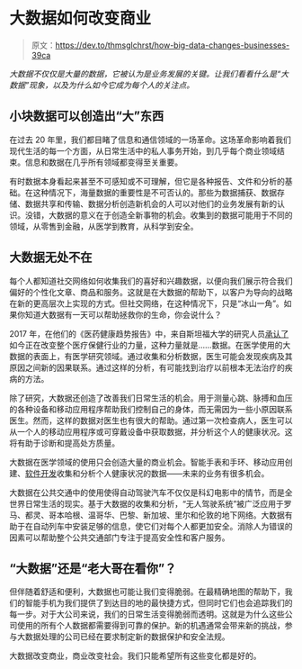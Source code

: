 # 大数据如何改变商业

> 原文：<https://dev.to/thmsglchrst/how-big-data-changes-businesses-39ca>

*大数据不仅仅是大量的数据，它被认为是业务发展的关键。让我们看看什么是“大数据”现象，以及为什么如今它成为每个人的关注点。*

## 小块数据可以创造出“大”东西

在过去 20 年里，我们都目睹了信息和通信领域的一场革命。这场革命影响着我们现代生活的每一个方面，从日常生活中的私人事务开始，到几乎每个商业领域结束。信息和数据在几乎所有领域都变得至关重要。

有时数据本身看起来甚至不可感知或不可理解，但它是各种报告、文件和分析的基础。在这种情况下，海量数据的重要性是不可否认的。那些为数据捕获、数据存储、数据共享和传输、数据分析创造新机会的人可以对他们的业务发展有新的认识。没错，大数据的意义在于创造全新事物的机会。收集到的数据可能用于不同的领域，从零售到金融，从医学到教育，从科学到安全。

## 大数据无处不在

每个人都知道社交网络如何收集我们的喜好和兴趣数据，以便向我们展示符合我们偏好的个性化文章、商品和服务。这就是在大数据的帮助下，以客户为导向的战略在新的更高层次上实现的方式。但社交网络，在这种情况下，只是“冰山一角”。如果你知道大数据有一天可以帮助拯救你的生命，你会说什么？

2017 年，在他们的《医药健康趋势报告》中，来自斯坦福大学的研究人员[承认了](https://med.stanford.edu/content/dam/sm/school/documents/Health-Trends-Report/Stanford-Medicine-Health-Trends-Report-2018.pdf)如今正在改变整个医疗保健行业的力量，这种力量就是……数据。在医学使用的大数据的表面上，有医学研究领域。通过收集和分析数据，医生可能会发现疾病及其原因之间新的因果联系。通过这样的分析，有可能找到治疗以前根本无法治疗的疾病的方法。

除了研究，大数据还创造了改善我们日常生活的机会。用于测量心跳、脉搏和血压的各种设备和移动应用程序帮助我们控制自己的身体，而无需因为一些小原因联系医生。然而，这样的数据对医生也有很大的帮助。通过第一次检查病人，医生可以从一个人的移动应用程序或可穿戴设备中获取数据，并分析这个人的健康状况。这将有助于诊断和提高处方质量。

大数据在医学领域的使用只会创造大量的商业机会。智能手表和手环、移动应用创建、[软件开发](https://smartexlab.com/healthcare/)收集和分析个人健康状况的数据——未来的业务有很多机会。

大数据在公共交通中的使用使得自动驾驶汽车不仅仅是科幻电影中的情节，而是全世界日常生活的现实。基于大数据的收集和分析，“无人驾驶系统”被广泛应用于罗马、都灵、哥本哈根、温哥华、巴黎、新加坡、里尔和伦敦的地下网络。大数据有助于在自动列车中安装足够的信息，使它们对每个人都更加安全。消除人为错误的因素可以帮助整个公共交通部门专注于提高安全性和客户服务。

## “大数据”还是“老大哥在看你”？

但伴随着舒适和便利，大数据也可能让我们变得脆弱。在最精确地图的帮助下，我们的智能手机为我们提供了到达目的地的最快捷方式，但同时它们也会追踪我们的每一步。对于大公司来说，我们的日常生活变得脆弱而透明。这就是为什么这些公司使用的所有个人数据都需要得到可靠的保护。新的机遇通常会带来新的挑战，参与大数据处理的公司已经在要求制定新的数据保护和安全法规。

大数据改变商业，商业改变社会。我们只能希望所有这些变化都是好的。